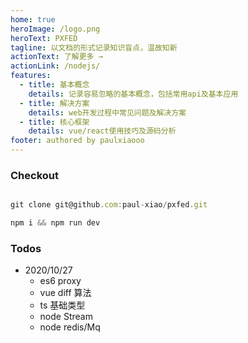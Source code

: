 ```yaml
---
home: true
heroImage: /logo.png
heroText: PXFED
tagline: 以文档的形式记录知识盲点，温故知新
actionText: 了解更多 →
actionLink: /nodejs/
features:
  - title: 基本概念
    details: 记录容易忽略的基本概念，包括常用api及基本应用
  - title: 解决方案
    details: web开发过程中常见问题及解决方案
  - title: 核心框架
    details: vue/react使用技巧及源码分析
footer: authored by paulxiaooo
---
```


### Checkout

```js

git clone git@github.com:paul-xiao/pxfed.git

npm i && npm run dev


```

### Todos

- 2020/10/27
  - es6 proxy
  - vue diff 算法
  - ts 基础类型
  - node Stream
  - node redis/Mq
